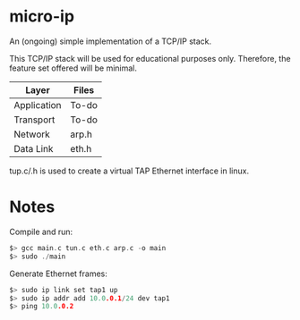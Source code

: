 # micro-ip

An (ongoing) simple implementation of a TCP/IP stack.

This TCP/IP stack will be used for educational purposes only.
Therefore, the feature set offered will be minimal.

| Layer       | Files  |
|-------------|--------|
| Application | To-do  |
| Transport   | To-do  |
| Network     | arp.h  |
| Data Link   | eth.h  |

tup.c/.h is used to create a virtual TAP Ethernet interface in linux.

# Notes

Compile and run:
```c
$> gcc main.c tun.c eth.c arp.c -o main
$> sudo ./main
```

Generate Ethernet frames:
```c
$> sudo ip link set tap1 up
$> sudo ip addr add 10.0.0.1/24 dev tap1
$> ping 10.0.0.2 
```